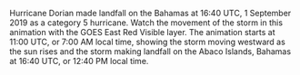 Hurricane Dorian made landfall on the Bahamas at 16:40 UTC, 1 September 2019 as a category 5 hurricane. Watch the movement of the storm in this animation with the GOES East Red Visible layer. The animation starts at 11:00 UTC, or 7:00 AM local time, showing the storm moving westward as the sun rises and the storm making landfall on the Abaco Islands, Bahamas at 16:40 UTC, or 12:40 PM local time.
